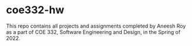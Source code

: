 # coe332-hw

This repo contains all projects and assignments completed by Aneesh Roy as a part of COE 332, Software Engineering and Design, in the Spring of 2022. 
